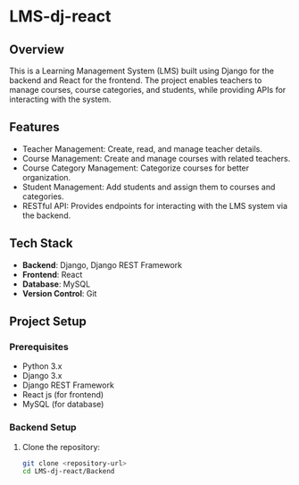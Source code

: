 # LMS-dj-react

## Overview
This is a Learning Management System (LMS) built using Django for the backend and React for the frontend. The project enables teachers to manage courses, course categories, and students, while providing APIs for interacting with the system.

## Features
- Teacher Management: Create, read, and manage teacher details.
- Course Management: Create and manage courses with related teachers.
- Course Category Management: Categorize courses for better organization.
- Student Management: Add students and assign them to courses and categories.
- RESTful API: Provides endpoints for interacting with the LMS system via the backend.

## Tech Stack
- **Backend**: Django, Django REST Framework
- **Frontend**: React
- **Database**: MySQL
- **Version Control**: Git

## Project Setup

### Prerequisites
- Python 3.x
- Django 3.x
- Django REST Framework
- React js (for frontend)
- MySQL (for database)

### Backend Setup

1. Clone the repository:
   ```bash
   git clone <repository-url>
   cd LMS-dj-react/Backend
